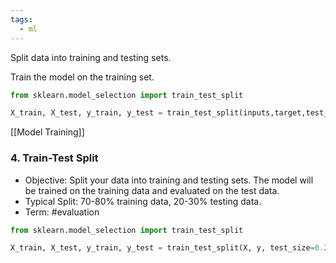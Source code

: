 ```yaml
---
tags:
  - ml
---
```


Split data into training and testing sets.

Train the model on the training set.

```python
from sklearn.model_selection import train_test_split

X_train, X_test, y_train, y_test = train_test_split(inputs,target,test_size=0.3)
```











[[Model Training]]
### 4. Train-Test Split
   - Objective: Split your data into training and testing sets. The model will be trained on the training data and evaluated on the test data.
   - Typical Split: 70-80% training data, 20-30% testing data.
   - Term: #evaluation

   ```python
   from sklearn.model_selection import train_test_split
   
   X_train, X_test, y_train, y_test = train_test_split(X, y, test_size=0.2, random_state=42)